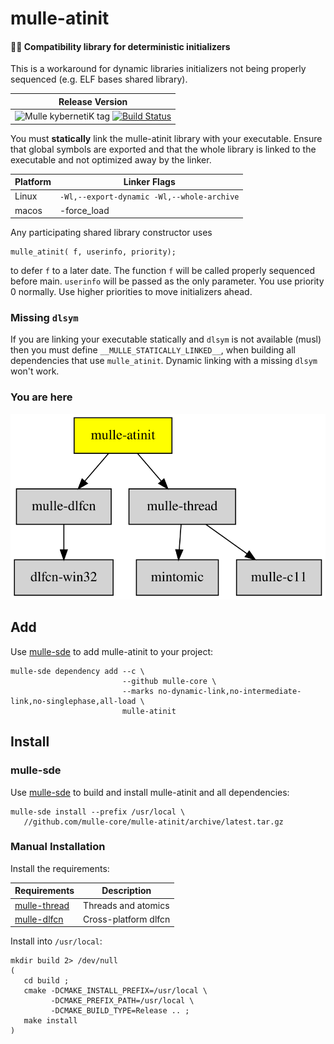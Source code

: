 # mulle-atinit

#### 🤱🏼 Compatibility library for deterministic initializers

This is a workaround for dynamic libraries initializers not being properly
sequenced (e.g. ELF bases shared library).

| Release Version
|-----------------------------------
| ![Mulle kybernetiK tag](https://img.shields.io/github/tag/mulle-core/mulle-atinit.svg?branch=release) [![Build Status](https://github.com/mulle-core/mulle-atinit/workflows/CI/badge.svg?branch=release)](//github.com/mulle-core/mulle-atinit/actions)

You must **statically** link the mulle-atinit library with your executable.
Ensure that global symbols are exported and that the whole library is linked
to the executable and not optimized away by the linker.

Platform | Linker Flags
---------|--------------------------------------------------
Linux    | `-Wl,--export-dynamic -Wl,--whole-archive`
macos    | -force_load <library>

Any participating shared library constructor uses

```
mulle_atinit( f, userinfo, priority);
```

to defer `f` to a later date. The function `f` will be called properly
sequenced before main. `userinfo` will be passed as the only parameter.
You use priority 0 normally. Use higher priorities to move initializers ahead.

### Missing `dlsym`

If you are linking your executable statically and `dlsym` is not available
(musl) then you must define `__MULLE_STATICALLY_LINKED__`, when building all
dependencies that use `mulle_atinit`. Dynamic linking with a missing `dlsym`
won't work.


### You are here

![Overview](overview.dot.svg)


## Add

Use [mulle-sde](//github.com/mulle-sde) to add mulle-atinit to your project:

```
mulle-sde dependency add --c \
                         --github mulle-core \
                         --marks no-dynamic-link,no-intermediate-link,no-singlephase,all-load \
                         mulle-atinit
```


## Install

### mulle-sde

Use [mulle-sde](//github.com/mulle-sde) to build and install mulle-atinit and all dependencies:

```
mulle-sde install --prefix /usr/local \
   //github.com/mulle-core/mulle-atinit/archive/latest.tar.gz
```

### Manual Installation


Install the requirements:

Requirements                                               | Description
-----------------------------------------------------------|-----------------------
[mulle-thread](//github.com/mulle-concurrent/mulle-thread) | Threads and atomics
[mulle-dlfcn](//github.com/mulle-core/mulle-dlfcn)         | Cross-platform dlfcn


Install into `/usr/local`:

```
mkdir build 2> /dev/null
(
   cd build ;
   cmake -DCMAKE_INSTALL_PREFIX=/usr/local \
         -DCMAKE_PREFIX_PATH=/usr/local \
         -DCMAKE_BUILD_TYPE=Release .. ;
   make install
)
```

